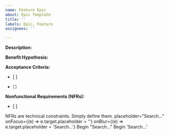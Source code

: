 ```yaml
---
name: Feature Epic
about: Epic Template
title: ''
labels: Epic, Feature
assignees: ''

---
```


**Description:**


**Benefit Hypothesis:**



**Acceptance Criteria:**
- [ ]
- [ ]

**Nonfunctional Requirements (NFRs):**
- [ ]

NFRs are technical constraints. Simply define them.
placeholder="Search..."
              onFocus={(e) => e.target.placeholder = ''}
              onBlur={(e) => e.target.placeholder = 'Search...'}
Begin "Search..."
Begin 'Search...'

